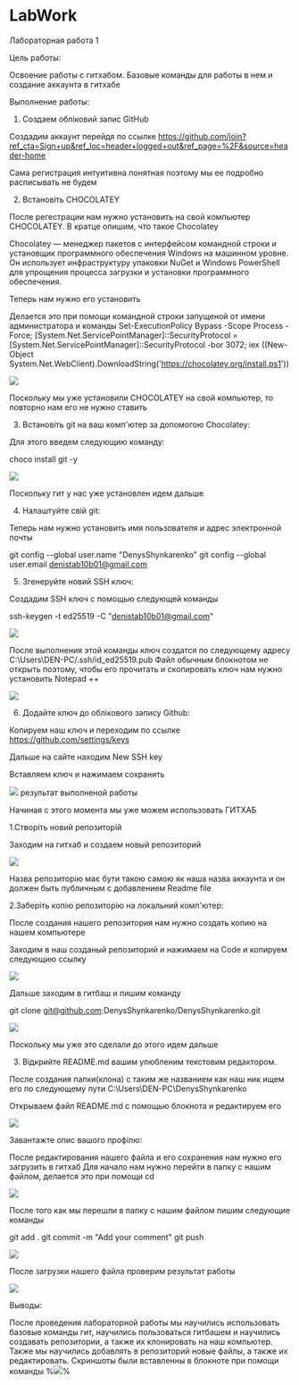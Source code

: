 # LabWork

Лабораторная работа 1

Цель работы:

Освоение работы с гитхабом. Базовые команды для работы в нем и создание аккаунта в гитхабе

Выполнение работы:

1. Создаем обліковий запис GitHub

Создадим аккаунт перейдя по ссылке https://github.com/join?ref_cta=Sign+up&ref_loc=header+logged+out&ref_page=%2F&source=header-home

Сама регистрация интуитивна понятная поэтому мы ее подробно расписывать не будем

2. Встановіть CHOCOLATEY

После регестрации нам нужно установить на свой компьютер CHOCOLATEY. В кратце опишим, что такое Chocolatey

Chocolatey — менеджер пакетов с интерфейсом командной строки и установщик программного обеспечения Windows на машинном уровне.
Он использует инфраструктуру упаковки NuGet и Windows PowerShell для упрощения процесса загрузки и установки программного обеспечения.

Теперь нам нужно его установить

Делается это при помощи командной строки запущеной от имени администратора и команды Set-ExecutionPolicy Bypass -Scope Process -Force; [System.Net.ServicePointManager]::SecurityProtocol = [System.Net.ServicePointManager]::SecurityProtocol -bor 3072; iex ((New-Object System.Net.WebClient).DownloadString('https://chocolatey.org/install.ps1'))

![](ChocoInstall.png)

Поскольку мы уже установили CHOCOLATEY на свой компьютер, то повторно нам его не нужно ставить 

3. Встановіть git на ваш комп'ютер за допомогою Chocolatey:

Для этого введем следующию команду:

choco install git -y

![](ChocoInstall.png)

Поскольку гит у нас уже установлен идем дальше

4. Налаштуйте свій git:

Теперь нам нужно установить имя пользователя и адрес электронной почты 

git config --global user.name "DenysShynkarenko"
git config --global user.email denistab10b01@gmail.com

5. Згенеруйте новий SSH ключ:

Создадим SSH ключ с помощью следующей команды

ssh-keygen -t ed25519 -C "denistab10b01@gmail.com"

![](ShhKey.jpg)

После выполнения этой команды ключ создатся по следующему адресу C:\Users\DEN-PC/.ssh/id_ed25519.pub
Файл обычным блокнотом не открыть поэтому, чтобы его прочитать и скопировать ключ нам нужно установить Notepad ++

![](SHHkeyOpen.png)

6. Додайте ключ до облікового запису Github:

Копируем наш ключ и переходим по ссылке https://github.com/settings/keys

Дальше на сайте находим New SSH key 

Вставляем ключ и нажимаем сохранить

![](SHHresult.png)
результат выполненой работы

Начиная с этого момента мы уже можем использовать ГИТХАБ

1.Створіть новий репозиторій

Заходим на гитхаб и создаем новый репозиторий 

![](NewRep.png)

Назва репозиторію має бути такою самою як наша назва аккаунта и он должен быть публичным с добавлением Readme file

2.Заберіть копію репозиторію на локальний комп'ютер:

После создания нашего репозитория нам нужно создать копию на нашем компьютере 

Заходим в наш созданый репозиторий и нажимаем на Code и копируем следующию ссылку 

![](Clone.png)

Дальше заходим в гитбаш и пишим команду 

git clone git@github.com:DenysShynkarenko/DenysShynkarenko.git

![](clonegit.png)

Поскольку мы уже это сделали до этого идем дальше

3. Відкрийте README.md вашим улюбленим текстовим редактором.

После создания папки(клона) с таким же названием как наш ник ищем его по следующему пути C:\Users\DEN-PC\DenysShynkarenko

Открываем файл README.md с помощью блокнота и редактируем его 

![](Read1.png)

Завантажте опис вашого профілю:

После редактирования нашего файла и его сохранения нам нужно его загрузить в гитхаб 
Для начало нам нужно перейти в папку с нашим файлом, делается это при помощи cd

![](cd.png)

После того как мы перешли в папку с нашим файлом пишим следующие команды 

git add .
git commit -m "Add your comment"
git push

![](add.png)

После загрузки нашего файла проверим результат работы 

![](Profile.png)

Выводы:

После проведения лабораторной работы мы научились использовать базовые команды гит, научились пользоваться гитбашем и научились создавать репозитории, а также их клонировать на наш компьютер. Также мы научились добавлять в репозиторий новые файлы, а также их редактировать. Скриншоты были вставленны в блокноте при помощи команды %![](folder/screen.jpg)%




 


























